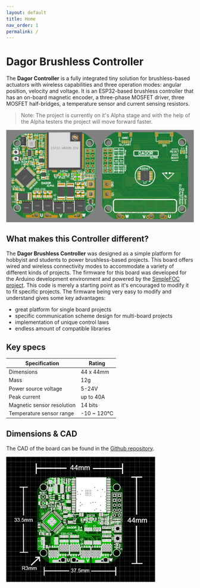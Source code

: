 ```yaml
---
layout: default
title: Home
nav_order: 1
permalink: /
---
```


<link rel="icon" href="favicon.ico" type="image/x-icon" />

# **Dagor Brushless Controller**

The **Dagor Controller** is a fully integrated tiny solution for brushless-based actuators with wireless capabilities and three operation modes: angular position, velocity and voltage. It is an ESP32-based brushless controller that has an on-board magnetic encoder, a three-phase MOSFET driver, three MOSFET half-bridges, a temperature sensor and current sensing resistors.

>Note: The project is currently on it's Alpha stage and with the help of the Alpha testers the project will move forward faster.

![DagorBoard](Images/DagorAlpha.png)

## What makes this Controller different?

The **Dagor Brushless Controller** was designed as a simple platform for hobbyist and students to power brushless-based projects. This board offers wired and wireless connectivity modes to accommodate a variety of different kinds of projects. The firmware for this board was developed for the Arduino development environment and powered by the [SimpleFOC project](https://www.simplefoc.com/). This code is merely a starting point as it's encouraged to modify it to fit specific projects. The firmware being very easy to modify and understand gives some key advantages:
- great platform for single board projects
- specific communication scheme design for multi-board projects
- implementation of unique control laws
- endless amount of compatible libraries

## Key specs

| Specification    | Rating          |
| ------------- |-------------|
| Dimensions      | 44 x 44mm |
| Mass    | 12g |
| Power source voltage      | 5-24V |
| Peak current   | up to 40A |
| Magnetic sensor resolution | 14 bits |
| Temperature sensor range | -10 ~ 120°C |

## Dimensions & CAD

The CAD of the board can be found in the [Github repository](https://github.com/byDagor/Dagor-Brushless-Controller/).

<img src="Images/dagor_dimensions.png" width=400>
